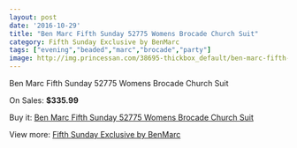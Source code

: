 ```yaml
---
layout: post
date: '2016-10-29'
title: "Ben Marc Fifth Sunday 52775 Womens Brocade Church Suit"
category: Fifth Sunday Exclusive by BenMarc
tags: ["evening","beaded","marc","brocade","party"]
image: http://img.princessan.com/38695-thickbox_default/ben-marc-fifth-sunday-52775-womens-brocade-church-suit.jpg
---
```

Ben Marc Fifth Sunday 52775 Womens Brocade Church Suit

On Sales: **$335.99**
<a href="https://www.princessan.com/en/17920-ben-marc-fifth-sunday-52775-womens-brocade-church-suit.html"><amp-img layout="responsive" width="600" height="600" src="//img.princessan.com/38695-thickbox_default/ben-marc-fifth-sunday-52775-womens-brocade-church-suit.jpg" alt="Ben Marc Fifth Sunday 52775 Womens Brocade Church Suit 0" /></a>
<a href="https://www.princessan.com/en/17920-ben-marc-fifth-sunday-52775-womens-brocade-church-suit.html"><amp-img layout="responsive" width="600" height="600" src="//img.princessan.com/38696-thickbox_default/ben-marc-fifth-sunday-52775-womens-brocade-church-suit.jpg" alt="Ben Marc Fifth Sunday 52775 Womens Brocade Church Suit 1" /></a>

Buy it: [Ben Marc Fifth Sunday 52775 Womens Brocade Church Suit](https://www.princessan.com/en/17920-ben-marc-fifth-sunday-52775-womens-brocade-church-suit.html "Ben Marc Fifth Sunday 52775 Womens Brocade Church Suit")

View more: [Fifth Sunday Exclusive by BenMarc](https://www.princessan.com/en/157- "Fifth Sunday Exclusive by BenMarc")